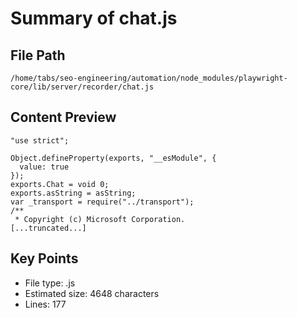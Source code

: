 # Summary of chat.js
  
## File Path
`/home/tabs/seo-engineering/automation/node_modules/playwright-core/lib/server/recorder/chat.js`

## Content Preview
```
"use strict";

Object.defineProperty(exports, "__esModule", {
  value: true
});
exports.Chat = void 0;
exports.asString = asString;
var _transport = require("../transport");
/**
 * Copyright (c) Microsoft Corporation.
[...truncated...]
```

## Key Points
- File type: .js
- Estimated size: 4648 characters
- Lines: 177
